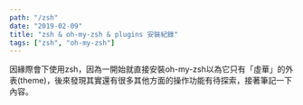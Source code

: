 ```yaml
---
path: "/zsh"
date: "2019-02-09"
title: "zsh & oh-my-zsh & plugins 安裝紀錄"
tags: ["zsh", "oh-my-zsh"]
---
```


因緣際會下使用zsh，因為一開始就直接安裝oh-my-zsh以為它只有「虛華」的外表(theme)，後來發現其實還有很多其他方面的操作功能有待探索，接著筆記一下內容。

